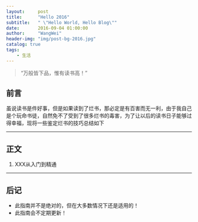 ```yaml
---
layout:     post
title:      "Hello 2016"
subtitle:   " \"Hello World, Hello Blog\""
date:       2016-09-04 01:00:00
author:     "WangWei"
header-img: "img/post-bg-2016.jpg"
catalog: true
tags:
    - 生活
---
```


> “万般皆下品，惟有读书高！”


## 前言

虽说读书是件好事，但是如果读到了烂书，那必定是有百害而无一利，由于我自己是个玩命书徒，自然免不了受到了很多烂书的毒害，为了让以后的读书日子能够过得幸福，现将一些鉴定烂书的技巧总结如下

---

## 正文
1. XXX从入门到精通

---

## 后记
- 此指南并不是绝对的，但在大多数情况下还是适用的！
- 此指南会不定期更新！